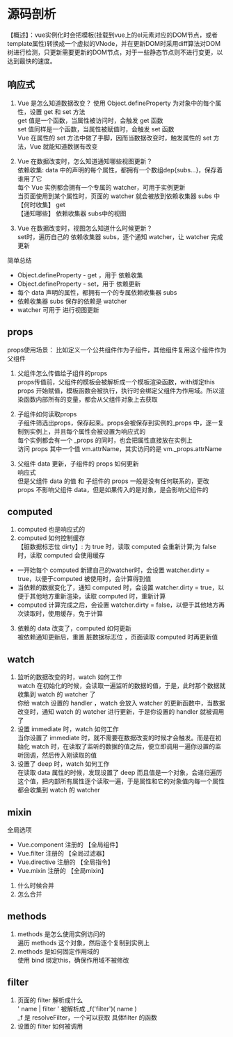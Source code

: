 # 源码剖析 
【概述】：vue实例化时会把模板(挂载到vue上的el元素对应的DOM节点，或者template属性)转换成一个虚拟的VNode，并在更新DOM时采用diff算法对DOM树进行检测，只更新需要更新的DOM节点，对于一些静态节点则不进行变更，以达到最快的速度。

## 响应式
1. Vue 是怎么知道数据改变？
使用 Object.defineProperty 为对象中的每个属性，设置 get 和 set 方法  
get 值是一个函数，当属性被访问时，会触发 get 函数  
set 值同样是一个函数，当属性被赋值时，会触发 set 函数  
Vue 在属性的 set 方法中做了手脚，因而当数据改变时，触发属性的 set 方法，Vue 就能知道数据有改变  

2. Vue 在数据改变时，怎么知道通知哪些视图更新？  
依赖收集: data 中的声明的每个属性，都拥有一个数组dep{subs...}，保存着谁用了它  
每个 Vue 实例都会拥有一个专属的 watcher，可用于实例更新  
当页面使用到某个属性时，页面的 watcher 就会被放到依赖收集器 subs 中  
【何时收集】 get  
【通知哪些】 依赖收集器 subs中的视图  

3. Vue 在数据改变时，视图怎么知道什么时候更新？  
set时，遍历自己的 依赖收集器 subs，逐个通知 watcher，让 watcher 完成更新  

简单总结  
- Object.defineProperty - get ，用于 依赖收集
- Object.defineProperty - set，用于 依赖更新
- 每个 data 声明的属性，都拥有一个的专属依赖收集器 subs
- 依赖收集器 subs 保存的依赖是 watcher
- watcher 可用于 进行视图更新

## props
props使用场景： 比如定义一个公共组件作为子组件，其他组件复用这个组件作为父组件  
1. 父组件怎么传值给子组件的props     
props传值前，父组件的模板会被解析成一个模板渲染函数，with绑定this     
props 开始赋值，模板函数会被执行，执行时会绑定父组件为作用域。所以渲染函数内部所有的变量，都会从父组件对象上去获取     

2. 子组件如何读取props     
子组件筛选出props，保存起来。props会被保存到实例的_props 中，逐一复制到实例上，并且每个属性会被设置为响应式的     
每个实例都会有一个 _props 的同时，也会把属性直接放在实例上    
访问 props 其中一个值 vm.attrName，其实访问的是 vm._props.attrName    

3. 父组件 data 更新，子组件的 props 如何更新  
响应式    
但是父组件 data 的值 和 子组件的 props 一般是没有任何联系的，更改 props 不影响父组件 data，但是如果传入的是对象，是会影响父组件的  

## computed
1. computed 也是响应式的  
2. computed 如何控制缓存    
【脏数据标志位 dirty】: 为 true 时，读取 computed 会重新计算;为 false 时，读取 computed 会使用缓存  
- 一开始每个 computed 新建自己的watcher时，会设置 watcher.dirty = true，以便于computed 被使用时，会计算得到值  
- 当依赖的数据变化了，通知 computed 时，会设置 watcher.dirty = true，以便于其他地方重新渲染，读取 computed 时，重新计算  
- computed 计算完成之后，会设置 watcher.dirty = false，以便于其他地方再次读取时，使用缓存，免于计算    
3. 依赖的 data 改变了，computed 如何更新    
被依赖通知更新后，重置 脏数据标志位 ，页面读取 computed 时再更新值  

## watch
1. 监听的数据改变的时，watch 如何工作    
watch 在初始化的时候，会读取一遍监听的数据的值，于是，此时那个数据就收集到 watch 的 watcher 了    
你给 watch 设置的 handler ，watch 会放入 watcher 的更新函数中，当数据改变时，通知 watch 的 watcher 进行更新，于是你设置的 handler 就被调用了    
2. 设置 immediate 时，watch 如何工作  
当你设置了 immediate 时，就不需要在数据改变的时候才会触发。而是在初始化 watch 时，在读取了监听的数据的值之后，便立即调用一遍你设置的监听回调，然后传入刚读取的值    
3. 设置了 deep 时，watch 如何工作  
在读取 data 属性的时候，发现设置了 deep 而且值是一个对象，会递归遍历这个值，把内部所有属性逐个读取一遍，于是属性和它的对象值内每一个属性都会收集到 watch 的 watcher    

## mixin
全局选项  
- Vue.component 注册的 【全局组件】
- Vue.filter 注册的 【全局过滤器】
- Vue.directive 注册的 【全局指令】
- Vue.mixin 注册的 【全局mixin】
1. 什么时候合并
2. 怎么合并

## methods
1. methods 是怎么使用实例访问的  
遍历 methods 这个对象，然后逐个复制到实例上  
2. methods 是如何固定作用域的  
使用 bind 绑定this，确保作用域不被修改

## filter
1. 页面的 filter 解析成什么  
' name | filter ' 被解析成 _f('filter')( name )  
_f 是 resolveFilter，一个可以获取 具体filter 的函数  
2. 设置的 filter 如何被调用
